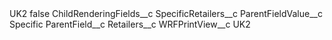 <?xml version="1.0" encoding="UTF-8"?>
<CustomMetadata xmlns="http://soap.sforce.com/2006/04/metadata" xmlns:xsi="http://www.w3.org/2001/XMLSchema-instance" xmlns:xsd="http://www.w3.org/2001/XMLSchema">
    <label>UK2</label>
    <protected>false</protected>
    <values>
        <field>ChildRenderingFields__c</field>
        <value xsi:type="xsd:string">SpecificRetailers__c</value>
    </values>
    <values>
        <field>ParentFieldValue__c</field>
        <value xsi:type="xsd:string">Specific</value>
    </values>
    <values>
        <field>ParentField__c</field>
        <value xsi:type="xsd:string">Retailers__c</value>
    </values>
    <values>
        <field>WRFPrintView__c</field>
        <value xsi:type="xsd:string">UK2</value>
    </values>
</CustomMetadata>
